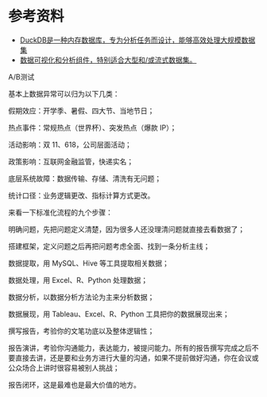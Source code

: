 
# 参考资料

- [DuckDB是一种内存数据库，专为分析任务而设计，能够高效处理大规模数据集](https://github.com/duckdb/duckdb)
- [数据可视化和分析组件，特别适合大型和/或流式数据集。](https://github.com/finos/perspective)

A/B测试

基本上数据异常可以归为以下几类：

假期效应：开学季、暑假、四大节、当地节日；

热点事件：常规热点（世界杯）、突发热点（爆款 IP）；

活动影响：双 11、618，公司层面活动；

政策影响：互联网金融监管，快递实名；

底层系统故障：数据传输、存储、清洗有无问题；

统计口径：业务逻辑更改、指标计算方式更改。


来看一下标准化流程的九个步骤：

明确问题，先把问题定义清楚，因为很多人还没理清问题就直接去看数据了；

搭建框架，定义问题之后再把问题考虑全面、找到一条分析主线；

数据提取，用 MySQL、Hive 等工具提取相关数据；

数据处理，用 Excel、R、Python 处理数据；

数据分析，以数据分析方法论为主来分析数据；

数据展现，用 Tableau、Excel、R、Python 工具把你的数据展现出来；

撰写报告，考验你的文笔功底以及整体逻辑性；

报告演讲，考验你沟通能力，表达能力，被提问能力。所有的报告撰写完成之后不要直接去讲，还是要和业务方进行大量的沟通，如果不提前做好沟通，你在会议或公众场合上讲时很容易被别人挑战；

报告闭环，这是最难也是最大价值的地方。
